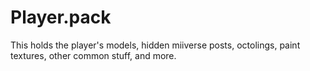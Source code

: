 # Player.pack
This holds the player's models, hidden miiverse posts, octolings, paint textures, other common stuff, and more.
